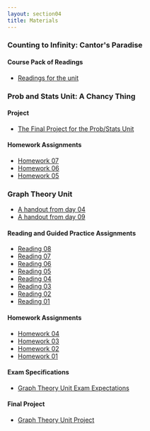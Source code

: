 ```yaml
---
layout: section04
title: Materials
---
```


### Counting to Infinity: Cantor's Paradise

#### Course Pack of Readings

* [Readings for the unit]({{site.baseurl}}/cantor/CantorsParadise.pdf)


### Prob and Stats Unit: A Chancy Thing

#### Project

* [The Final Project for the Prob/Stats Unit][proj2]

[proj2]: {{site.baseurl}}/probstats/Prob_Proj.pdf



#### Homework Assignments

* [Homework 07]({{site.baseurl}}/probstats/homework3.pdf)
* [Homework 06]({{site.baseurl}}/probstats/homework2.pdf)
* [Homework 05]({{site.baseurl}}/probstats/homework1.pdf)


### Graph Theory Unit

* [A handout from day 04]({{site.baseurl}}/graphs/mdm-graphs-handout-day04.pdf)
* [A handout from day 09]({{site.baseurl}}/graphs/mdm-graphs-handout-day09.pdf)

#### Reading and Guided Practice Assignments

* [Reading 08]({{site.baseurl}}/graphs/rgp08.pdf)
* [Reading 07]({{site.baseurl}}/graphs/rgp07.pdf)
* [Reading 06]({{site.baseurl}}/graphs/rgp06.pdf)
* [Reading 05]({{site.baseurl}}/graphs/rgp05.pdf)
* [Reading 04]({{site.baseurl}}/graphs/rgp04.pdf)
* [Reading 03]({{site.baseurl}}/graphs/rgp03.pdf)
* [Reading 02]({{site.baseurl}}/graphs/rgp02.pdf)
* [Reading 01]({{site.baseurl}}/graphs/rgp01.pdf)

#### Homework Assignments

* [Homework 04]({{site.baseurl}}/graphs/homework04.pdf)
* [Homework 03]({{site.baseurl}}/graphs/homework03.pdf)
* [Homework 02]({{site.baseurl}}/graphs/homework02.pdf)
* [Homework 01]({{site.baseurl}}/graphs/homework01.pdf)

#### Exam Specifications

* [Graph Theory Unit Exam Expectations][graphspecs]

[graphspecs]: {{site.baseurl}}/graphs/GraphsExamSpecs.pdf

#### Final Project

* [Graph Theory Unit Project][graphproj]

[graphproj]: {{site.baseurl}}/graphs/GraphsProject.pdf

